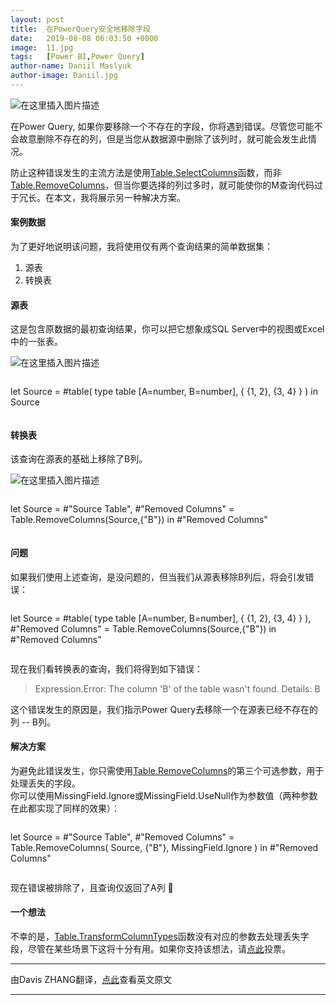 ```yaml
---
layout: post
title:  在PowerQuery安全地移除字段
date:   2019-08-08 06:03:50 +0000
image:  11.jpg
tags:   [Power BI,Power Query]
author-name: Daniil Maslyuk
author-image: Daniil.jpg
---
```


![在这里插入图片描述](https://img-blog.csdnimg.cn/20191207164907155.png?x-oss-process=image/watermark,type_ZmFuZ3poZW5naGVpdGk,shadow_10,text_d3d3LmQtYmkudGVjaA==,size_16,color_FFFFFF,t_70)

在Power Query, 如果你要移除一个不存在的字段，你将遇到错误。尽管您可能不会故意删除不存在的列，但是当您从数据源中删除了该列时，就可能会发生此情况。

防止这种错误发生的主流方法是使用[Table.SelectColumns](https://docs.microsoft.com/en-us/powerquery-m/table-selectcolumns)函数，而非[Table.RemoveColumns](https://docs.microsoft.com/en-us/powerquery-m/table-removecolumns)，但当你要选择的列过多时，就可能使你的M查询代码过于冗长。在本文，我将展示另一种解决方案。

#### 案例数据

为了更好地说明该问题，我将使用仅有两个查询结果的简单数据集：

1. 源表
2. 转换表

#### 源表

这是包含原数据的最初查询结果，你可以把它想象成SQL Server中的视图或Excel中的一张表。

![在这里插入图片描述](https://img-blog.csdnimg.cn/20191207164946232.png?x-oss-process=image/watermark,type_ZmFuZ3poZW5naGVpdGk,shadow_10,text_d3d3LmQtYmkudGVjaA==,size_16,color_FFFFFF,t_70)

>```Python
let
    Source = #table(
        type table [A=number, B=number],
        { {1, 2}, {3, 4} }
    )
in
    Source
>```

#### 转换表

该查询在源表的基础上移除了B列。

![在这里插入图片描述](https://img-blog.csdnimg.cn/20191207164951837.png?x-oss-process=image/watermark,type_ZmFuZ3poZW5naGVpdGk,shadow_10,text_d3d3LmQtYmkudGVjaA==,size_16,color_FFFFFF,t_70)


>```Python
let
    Source = #"Source Table",
    #"Removed Columns" = Table.RemoveColumns(Source,{"B"})
in
    #"Removed Columns"
>```


#### 问题

如果我们使用上述查询，是没问题的，但当我们从源表移除B列后，将会引发错误：

>```Python
let
    Source = #table(
        type table [A=number, B=number],
        { {1, 2}, {3, 4} }
    ),
    #"Removed Columns" = Table.RemoveColumns(Source,{"B"})
in
    #"Removed Columns"
>```

现在我们看转换表的查询，我们将得到如下错误：

>Expression.Error: The column 'B' of the table wasn't found. Details: B

这个错误发生的原因是，我们指示Power Query去移除一个在源表已经不存在的列 -- B列。

#### 解决方案

为避免此错误发生，你只需使用[Table.RemoveColumns](https://docs.microsoft.com/en-us/powerquery-m/table-removecolumns)的第三个可选参数，用于处理丢失的字段。  
你可以使用MissingField.Ignore或MissingField.UseNull作为参数值（两种参数在此都实现了同样的效果）：

>```Python
let
    Source = #"Source Table",
    #"Removed Columns" = Table.RemoveColumns(
        Source,
        {"B"},
        MissingField.Ignore
    )
in
    #"Removed Columns"
>```

现在错误被排除了，且查询仅返回了A列 🙂

#### 一个想法

不幸的是，[Table.TransformColumnTypes](https://docs.microsoft.com/en-us/powerquery-m/table-transformcolumntypes)函数没有对应的参数去处理丢失字段，尽管在某些场景下这将十分有用。如果你支持该想法，请[点此](https://ideas.powerbi.com/forums/265200-power-bi-ideas/suggestions/31546837-include-missingfield-argument-with-table-transform)投票。

----------------------
由Davis ZHANG翻译，[点此](https://xxlbi.com/blog/safely-removing-columns-power-query/)查看英文原文

----------------------